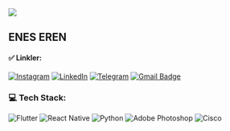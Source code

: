 <img src="https://github.com/EnesER3N/EnesER3N/blob/main/eneseren.png?raw=true&width=1181&height=662" />

## ENES EREN

#### ✅ Linkler:
[![Instagram](https://img.shields.io/badge/Instagram-%23E4405F.svg?logo=Instagram&logoColor=white)](https://instagram.com/___eneseren___) 
[![LinkedIn](https://img.shields.io/badge/LinkedIn-%230077B5.svg?logo=linkedin&logoColor=white)](https://linkedin.com/in/eneser3n) 
[![Telegram](https://img.shields.io/badge/Telegram-2CA5E0.svg?logo=Telegram&logoColor=white)](https://t.me/EnesER3N)
[![Gmail Badge](https://img.shields.io/badge/-Gmail-d14836?logo=Gmail&logoColor=white&link=mailto:infoeneseren@gmail.com)](http://infoeneseren@gmail.com/)

### 💻 Tech Stack:
![Flutter](https://img.shields.io/badge/Flutter-%2302569B.svg?style=for-the-badge&logo=Flutter&logoColor=white) 
![React Native](https://img.shields.io/badge/react_native-%2320232a.svg?style=for-the-badge&logo=react&logoColor=%2361DAFB) 
![Python](https://img.shields.io/badge/python-3670A0?style=for-the-badge&logo=python&logoColor=ffdd54) 
![Adobe Photoshop](https://img.shields.io/badge/adobephotoshop-%2331A8FF.svg?style=for-the-badge&logo=adobephotoshop&logoColor=white) 
![Cisco](https://img.shields.io/badge/cisco-%23049fd9.svg?style=for-the-badge&logo=cisco&logoColor=black)









